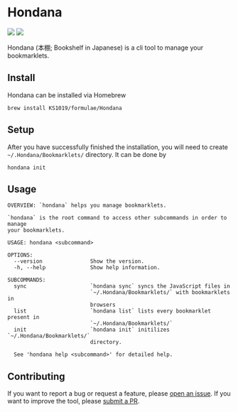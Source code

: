 # Hondana
[![](https://img.shields.io/endpoint?url=https%3A%2F%2Fswiftpackageindex.com%2Fapi%2Fpackages%2FKS1019%2FHondana%2Fbadge%3Ftype%3Dswift-versions)](https://swiftpackageindex.com/KS1019/Hondana)
[![](https://img.shields.io/endpoint?url=https%3A%2F%2Fswiftpackageindex.com%2Fapi%2Fpackages%2FKS1019%2FHondana%2Fbadge%3Ftype%3Dplatforms)](https://swiftpackageindex.com/KS1019/Hondana)

Hondana (本棚; Bookshelf in Japanese) is a cli tool to manage your bookmarklets.

## Install
Hondana can be installed via Homebrew
```shell
brew install KS1019/formulae/Hondana
```

## Setup
After you have successfully finished the installation, you will need to create `~/.Hondana/Bookmarklets/` directory. It can be done by 
```shell
hondana init
```

## Usage
```shell
OVERVIEW: `hondana` helps you manage bookmarklets.

`hondana` is the root command to access other subcommands in order to manage
your bookmarklets.

USAGE: hondana <subcommand>

OPTIONS:
  --version               Show the version.
  -h, --help              Show help information.

SUBCOMMANDS:
  sync                    `hondana sync` syncs the JavaScript files in
                          `~/.Hondana/Bookmarklets/` with bookmarklets in
                          browsers
  list                    `hondana list` lists every bookmarklet present in
                          `~/.Hondana/Bookmarklets/`
  init                    `hondana init` initilizes `~/.Hondana/Bookmarklets/`
                          directory.

  See 'hondana help <subcommand>' for detailed help.
```

## Contributing
If you want to report a bug or request a feature, please [open an issue](https://github.com/KS1019/Hondana/issues/new). If you want to improve the tool, please [submit a PR](https://github.com/KS1019/Hondana/pulls).
